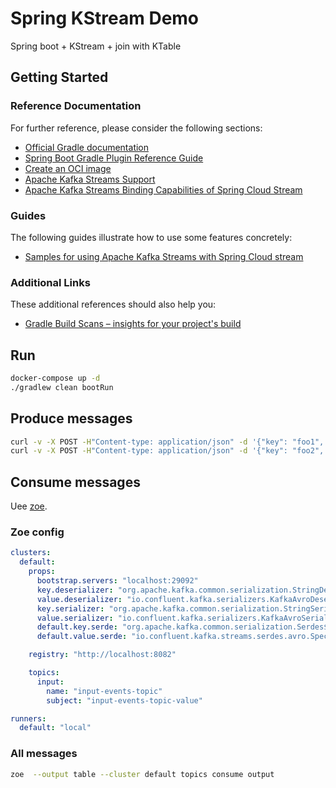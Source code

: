 # Spring KStream Demo
Spring boot + KStream + join with KTable

## Getting Started

### Reference Documentation
For further reference, please consider the following sections:

* [Official Gradle documentation](https://docs.gradle.org)
* [Spring Boot Gradle Plugin Reference Guide](https://docs.spring.io/spring-boot/docs/2.3.1.RELEASE/gradle-plugin/reference/html/)
* [Create an OCI image](https://docs.spring.io/spring-boot/docs/2.3.1.RELEASE/gradle-plugin/reference/html/#build-image)
* [Apache Kafka Streams Support](https://docs.spring.io/spring-kafka/docs/current/reference/html/_reference.html#kafka-streams)
* [Apache Kafka Streams Binding Capabilities of Spring Cloud Stream](https://docs.spring.io/spring-cloud-stream/docs/current/reference/htmlsingle/#_kafka_streams_binding_capabilities_of_spring_cloud_stream)

### Guides
The following guides illustrate how to use some features concretely:

* [Samples for using Apache Kafka Streams with Spring Cloud stream](https://github.com/spring-cloud/spring-cloud-stream-samples/tree/master/kafka-streams-samples)

### Additional Links
These additional references should also help you:

* [Gradle Build Scans – insights for your project's build](https://scans.gradle.com#gradle)


## Run
```bash
docker-compose up -d
./gradlew clean bootRun
```

## Produce messages
```bash
curl -v -X POST -H"Content-type: application/json" -d '{"key": "foo1", "value":"bar"}' http://localhost:8080/kv-stream/send
curl -v -X POST -H"Content-type: application/json" -d '{"key": "foo2", "value":"bar"}' http://localhost:8080/kv-stream/send
```
## Consume messages
Uee [zoe](https://adevinta.github.io/zoe/).

### Zoe config 

```yaml
clusters:
  default:
    props:
      bootstrap.servers: "localhost:29092"
      key.deserializer: "org.apache.kafka.common.serialization.StringDeserializer"
      value.deserializer: "io.confluent.kafka.serializers.KafkaAvroDeserializer"
      key.serializer: "org.apache.kafka.common.serialization.StringSerializer"
      value.serializer: "io.confluent.kafka.serializers.KafkaAvroSerializer"
      default.key.serde: "org.apache.kafka.common.serialization.Serdes$StringSerde"
      default.value.serde: "io.confluent.kafka.streams.serdes.avro.SpecificAvroSerde"

    registry: "http://localhost:8082"

    topics:
      input:
        name: "input-events-topic"
        subject: "input-events-topic-value"

runners:
  default: "local"
```

### All messages
```bash
zoe  --output table --cluster default topics consume output
```


